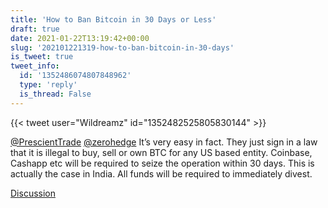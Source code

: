 ```yaml
---
title: 'How to Ban Bitcoin in 30 Days or Less'
draft: true
date: 2021-01-22T13:19:42+00:00
slug: '202101221319-how-to-ban-bitcoin-in-30-days'
is_tweet: true
tweet_info:
  id: '1352486074807848962'
  type: 'reply'
  is_thread: False
---
```




{{< tweet user="Wildreamz" id="1352482525805830144" >}}

[@PrescientTrade](https://x.com/PrescientTrade) [@zerohedge](https://x.com/zerohedge) It’s very easy in fact. They just sign in a law that it is illegal to buy, sell or own BTC for any US based entity. Coinbase, Cashapp etc will be required to seize the operation within 30 days. This is actually the case in India. All funds will be required to immediately divest.

[Discussion](https://x.com/sytelus/status/1352486074807848962)
